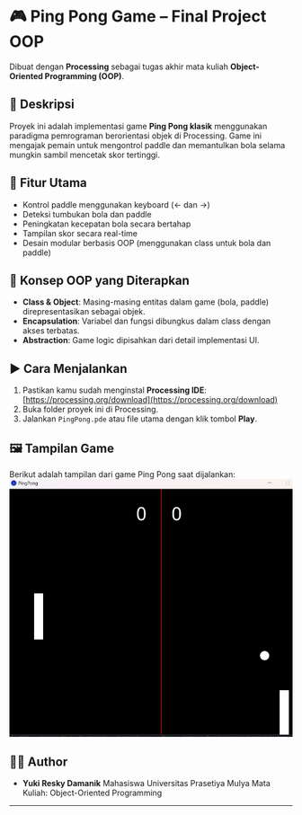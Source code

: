 # 🎮 Ping Pong Game – Final Project OOP

Dibuat dengan **Processing** sebagai tugas akhir mata kuliah **Object-Oriented Programming (OOP)**.

## 📌 Deskripsi

Proyek ini adalah implementasi game **Ping Pong klasik** menggunakan paradigma pemrograman berorientasi objek di Processing. Game ini mengajak pemain untuk mengontrol paddle dan memantulkan bola selama mungkin sambil mencetak skor tertinggi.

## 🎯 Fitur Utama

* Kontrol paddle menggunakan keyboard (← dan →)
* Deteksi tumbukan bola dan paddle
* Peningkatan kecepatan bola secara bertahap
* Tampilan skor secara real-time
* Desain modular berbasis OOP (menggunakan class untuk bola dan paddle)

## 🧠 Konsep OOP yang Diterapkan

* **Class & Object**: Masing-masing entitas dalam game (bola, paddle) direpresentasikan sebagai objek.
* **Encapsulation**: Variabel dan fungsi dibungkus dalam class dengan akses terbatas.
* **Abstraction**: Game logic dipisahkan dari detail implementasi UI.

## ▶️ Cara Menjalankan

1. Pastikan kamu sudah menginstal **Processing IDE**: [https://processing.org/download](https://processing.org/download)
2. Buka folder proyek ini di Processing.
3. Jalankan `PingPong.pde` atau file utama dengan klik tombol **Play**.

## 🖼️ Tampilan Game
Berikut adalah tampilan dari game Ping Pong saat dijalankan:
![Tampilan Game](Gameplay.png)

## 👨‍💻 Author

* **Yuki Resky Damanik**
  Mahasiswa Universitas Prasetiya Mulya
  Mata Kuliah: Object-Oriented Programming

---
